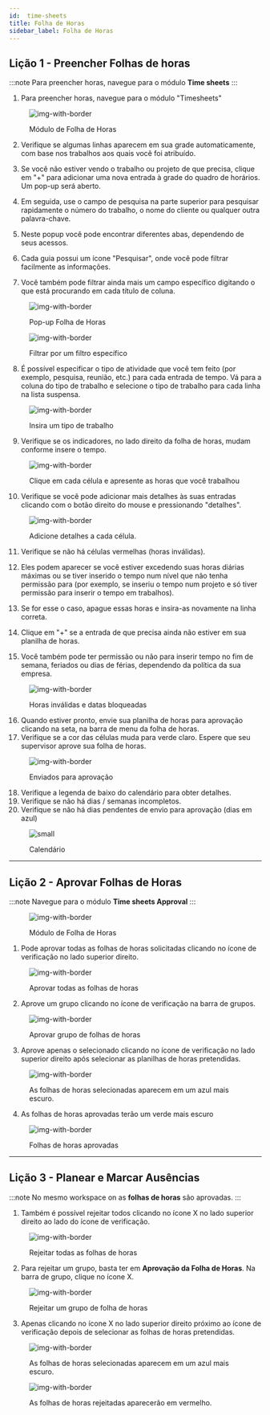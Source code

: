 ```yaml
---
id:  time-sheets
title: Folha de Horas
sidebar_label: Folha de Horas
---
```


## Lição 1 - Preencher Folhas de horas

:::note 
Para preencher horas, navegue para o módulo **Time sheets**
:::

1. Para preencher horas, navegue para o módulo "Timesheets"

<figure>

![img-with-border](assets/timesheets/1-navigate-to-timesheet-module.png)
<figcaption>Módulo de Folha de Horas</figcaption>
</figure>

2. Verifique se algumas linhas aparecem em sua grade automaticamente, com base nos trabalhos aos quais você foi atribuído.

3. Se você não estiver vendo o trabalho ou projeto de que precisa, clique em "+" para adicionar uma nova entrada à grade do quadro de horários. Um pop-up será aberto.

4. Em seguida, use o campo de pesquisa na parte superior para pesquisar rapidamente o número do trabalho, o nome do cliente ou qualquer outra palavra-chave.

5. Neste popup você pode encontrar diferentes abas, dependendo de seus acessos.

6. Cada guia possui um ícone "Pesquisar", onde você pode filtrar facilmente as informações.

7. Você também pode filtrar ainda mais um campo específico digitando o que está procurando em cada título de coluna.

<figure>

![img-with-border](assets/timesheets/2-adding-suggestions.png)
<figcaption>Pop-up Folha de Horas</figcaption>
</figure>

<figure>

![img-with-border](assets/timesheets/3-searching-suggestions.png)
<figcaption>Filtrar por um filtro específico</figcaption>
</figure>


8. É possível especificar o tipo de atividade que você tem feito (por exemplo, pesquisa, reunião, etc.) para cada entrada de tempo. Vá para a coluna do tipo de trabalho e selecione o tipo de trabalho para cada linha na lista suspensa.

<figure>

![img-with-border](assets/timesheets/4-selecting-work-type.png)
<figcaption>Insira um tipo de trabalho</figcaption>
</figure>

  
9. Verifique se os indicadores, no lado direito da folha de horas, mudam conforme insere o tempo.

<figure>

![img-with-border](assets/timesheets/5-update-calendar.png)
<figcaption>Clique em cada célula e apresente as horas que você trabalhou</figcaption>
</figure>


10. Verifique se você pode adicionar mais detalhes às suas entradas clicando com o botão direito do mouse e pressionando "detalhes".

<figure>

![img-with-border](assets/timesheets/6-adding-details.png)
<figcaption>Adicione detalhes a cada célula.</figcaption>
</figure>



11. Verifique se não há células vermelhas (horas inválidas).

12. Eles podem aparecer se você estiver excedendo suas horas diárias máximas ou se tiver inserido o tempo num nível que não tenha permissão para (por exemplo, se inseriu o tempo num projeto e só tiver permissão para inserir o tempo em trabalhos).

13. Se for esse o caso, apague essas horas e insira-as novamente na linha correta.

14. Clique em "+" se a entrada de que precisa ainda não estiver em sua planilha de horas.

15. Você também pode ter permissão ou não para inserir tempo no fim de semana, feriados ou dias de férias, dependendo da política da sua empresa.

<figure>

![img-with-border](assets/timesheets/7-error-on-timesheets.png)
<figcaption>Horas inválidas e datas bloqueadas</figcaption>
</figure>
    

16. Quando estiver pronto, envie sua planilha de horas para aprovação clicando na seta, na barra de menu da folha de horas.
17. Verifique se a cor das células muda para verde claro. Espere que seu supervisor aprove sua folha de horas.

<figure>

![img-with-border](assets/timesheets/8-sending-for-approval.png)
<figcaption>Enviados para aprovação</figcaption>
</figure>
    

18. Verifique a legenda de baixo do calendário para obter detalhes.
19. Verifique se não há dias / semanas incompletos.
20. Verifique se não há dias pendentes de envio para aprovação (dias em azul)

<figure>

![small](assets/timesheets/9-calendar-overview.png)
<figcaption>Calendário</figcaption>
</figure>


---

## Lição 2 - Aprovar Folhas de Horas

:::note
Navegue para o módulo **Time sheets Approval**
:::

<figure>

![img-with-border](/img/responses/timesheets_to_approve_response.png)
<figcaption>Módulo de Folha de Horas</figcaption>
</figure>

1. Pode aprovar todas as folhas de horas solicitadas clicando no ícone de verificação no lado superior direito.

<figure>

![img-with-border](/img/responses/timesheets_approve_all_response.png)
<figcaption>Aprovar todas as folhas de horas</figcaption>
</figure>

2. Aprove um grupo clicando no ícone de verificação na barra de grupos.

<figure>

![img-with-border](/img/responses/timesheets_approve_group_response.png)
<figcaption>Aprovar grupo de folhas de horas</figcaption>
</figure>

3. Aprove apenas o selecionado clicando no ícone de verificação no lado superior direito após selecionar as planilhas de horas pretendidas.

<figure>

![img-with-border](/img/responses/timesheets_approve_selected_response.png)
<figcaption>As folhas de horas selecionadas aparecem em um azul mais escuro.</figcaption>
</figure>

4. As folhas de horas aprovadas terão um verde mais escuro

<figure>

![img-with-border](/img/responses/timesheets_approved_response.png)
<figcaption>Folhas de horas aprovadas</figcaption>
</figure>

---

## Lição 3 - Planear e Marcar Ausências

:::note
No mesmo workspace on as **folhas de horas** são aprovadas.
:::

1. Também é possível rejeitar todos clicando no ícone X no lado superior direito ao lado do ícone de verificação.

<figure>

![img-with-border](/img/responses/timesheets_reject_all_response.png)
<figcaption>Rejeitar todas as folhas de horas</figcaption>
</figure>

2. Para rejeitar um grupo, basta ter em **Aprovação da Folha de Horas**. Na barra de grupo, clique no ícone X.

<figure>

![img-with-border](/img/responses/timesheets_reject_group_response.png)
<figcaption>Rejeitar um grupo de folha de horas</figcaption>
</figure>

3. Apenas clicando no ícone X no lado superior direito próximo ao ícone de verificação depois de selecionar as folhas de horas pretendidas.

<figure>

![img-with-border](/img/responses/timesheets_reject_selected_response.png)
<figcaption>As folhas de horas selecionadas aparecem em um azul mais escuro.</figcaption>
</figure>

<figure>

![img-with-border](/img/responses/timesheets_rejected_response.png)
<figcaption>As folhas de horas rejeitadas aparecerão em vermelho.</figcaption>
</figure>
